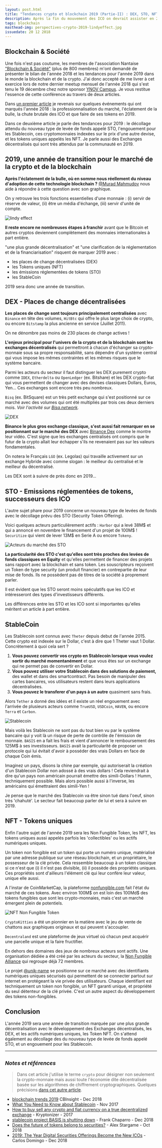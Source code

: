 ```yaml
---
layout: post.html
title: "Tendances crypto et blockchain 2019 (Partie-II) : DEX, STO, NFT, Stablecoin..."
description: Après la fin du mouvement des ICO on devrait assister en 2019 aux décollages des STO, levées de fonds réglementées, et des DEX, les Exchanges décentralisés très attendus par la communauté. On notera également un engouement pour les Stablecoin et les NFT - les tokens uniques encore appelés 'Non Fungible Token'.
tags: blockchain
masthead-img: perspectives-crypto-2019-lindyeffect.jpg
issuedate: 20 12 2018
---
```


## Blockchain & Société

Une fois n'est pas coutume, les membres de l'association Nantaise ["Blockchain & Société"](https://blockchainsociete.org/) (plus de 800 membres) m'ont demandé de présenter le bilan de l'année 2018 et les tendances pour l'année 2019 dans le monde la blockchain et de la crypto. J'ai donc accepté de me livrer à cet exercice lors de notre dernier meetup mensuel de l'année 2018 qui s'est tenu le 19 décembre chez notre sponsor [YNOV Campus](https://www.ynov.com/). Je vous restitue l'essence de cette conférence au travers de deux articles.

Dans [un premier article](/blog/tendances-crypto-blockchain-2019-Partie-I.html) je revenais sur quelques événements qui ont marqués l'année 2018 : la professionnalisation du marché, l'éclatement de la bulle, la chute brutale des ICO et que faire de ses tokens en 2019.

Dans ce deuxième article je parle des tendances pour 2019 : le décollage attendu du nouveau type de levée de fonds appelé STO, l'engouement pour les Stablecoin, ces cryptomonnaies indexées sur le prix d'une autre devise, et les tokens uniques appelés les NFT. Je parle aussi des Exchanges décentralisés qui sont très attendus par la communauté en 2019.

## 2019, une année de transition pour le marché de la crypto et de la blockchain

**Après l'éclatement de la bulle, où en somme nous réellement du niveau d'adoption de cette technologie blockchain ?** [@Murad Mahmudov](https://twitter.com/MustStopMurad/status/1022169639386836992) nous aide à répondre à cette question avec son graphique. 

On y retrouve les trois fonctions essentielles d'une monnaie : (i) servir de réserve de valeur, (ii) être un média d'échange, (iii) servir d'unité de compte.

<img class="img-post" src="/assets/img/perspectives-crypto-2019-lindyeffect.jpg" alt="lindy effect">

**Il reste encore ne nombreuses étapes à franchir** avant que le Bitcoin et autres cryptos deviennent complètement des monnaies internationales à part entière. 

"une plus grande décentralisation" et "une clarification de la réglementation et de la financiarisation" risquent de marquer 2019 avec : 

- les places de change décentralisées (DEX)
- les Tokens uniques (NFT)
- les émissions réglementées de tokens (STO)
- les StableCoin

2019 sera donc une année de transition.

## DEX - Places de change décentralisées

**Les places de change sont toujours principalement centralisées** avec `Binance` en tête des volumes, `HitBtc` qui offre le plus large choix de crypto, ou encore `Bitstamp` la plus ancienne en service (Juillet 2011). 

On ne dénombre pas moins de 230 places de change actives !

**L'enjeux principal pour l'univers de la crypto et de la blockchain sont les exchanges décentralisés** qui permettront à chacun d'échanger sa crypto-monnaie sous sa propre responsabilité, sans dépendre d'un système central qui vous impose les mêmes contraintes et les mêmes risques que le système bancaire. 

Parmi les acteurs du secteur il faut distinguer les DEX purement crypto comme `IDEX`, `Etherdelta` ou `OpenLedger` (ex. Bitshare) et les DEX crypto-fiat qui vous permettent de changer avec des devises classiques Dollars, Euros, Yen... Ces exchanges sont encore très peu nombreux.

`Bisq` (ex. BitSquare) est un très petit exchange qui s'est positionné sur ce marché avec des volumes qui ont été multipliés par trois ces deux derniers mois. _Voir l'activité sur [Bisq.network](https://bisq.network/markets/)._

<img class="img-post" src="/assets/img/perspectives-crypto-2019-dex.png" alt="DEX">

**Binance le plus gros exchange classique, s'est aussi fait remarquer en se positionnant sur le marché des DEX** avec [Binance Dex](https://www.youtube.com/watch?v=wN1Uvor4Hd8) comme le montre leur vidéo. C'est signe que les exchanges centralisés ont compris que le futur de la crypto allait leur échapper s'ils ne revenaient pas sur les valeurs fondamentales. 

On notera le Français `LGO` (ex. Legolas) qui travaille activement sur un exchange Hybride avec comme slogan : le meilleur du centralisé et le meilleur du décentralisé.

Les DEX sont à suivre de près donc en 2019...

## STO - Emissions réglementées de tokens, successeurs des ICO

L'autre sujet phare pour 2019 concerne un nouveau type de levées de fonds avec le décollage prévu des STO (Security Token Offering).

Voici quelques acteurs particulièrement actifs : `Harbor` qui a levé 38M$ et qui a annoncé en novembre le financement d'un projet de 100M$ ! `Securitize` qui vient de lever 13M$ en Serie A ou encore `Tokeny`.

<img class="img-post" src="/assets/img/perspectives-crypto-2019-acteurs-STO.png" alt="Acteurs du marché des STO">

**La particularité des STO c'est qu'elles sont très proches des levées de fonds classiques en Equity** et qu'elles permettent de financer des projets sans rapport avec la blockchain et sans token. Les souscripteurs reçoivent un Token de type security (un produit financier) en contrepartie de leur mise de fonds. Ils ne possèdent pas de titres de la société à proprement parler. 

Il est évident que les STO seront moins spéculatifs que les ICO et intéresseront des types d'investisseurs différents.

Les différences entre les STO et les ICO sont si importantes qu'elles méritent un article à part entière.

## StableCoin

Les Stablecoin sont connus avec `Theter` depuis debut de l'année 2015. Cette crypto est indexée sur le Dollar, c'est à dire que 1 Theter vaut 1 Dollar. Concrètement à quoi cela sert ?

1. **Vous pouvez convertir vos crypto en Stablecoin lorsque vous voulez sortir du marché momentanément** et que vous êtes sur un exchange qui ne permet pas de convertir en Dollar.
1. **Vous pouvez utiliser votre Stablecoin dans des solutions de paiement,** des wallet et dans des smartcontract. Pas besoin de manipuler des cartes bancaires, vos utilisateurs restent dans leurs applications décentralisées.
1. **Vous pouvez le transferer d'un pays à un autre** quasiment sans frais.

Alors `Tether` a donné des idées et il existe un réel engouement avec l'arrivée de plusieurs acteurs comme `TrueUSD`, `USDCoin`, `HAVEN`, ou encore `Terra` et `Carbon`.

<img class="img-post" src="/assets/img/perspectives-crypto-2019-stablecoin.png" alt="Stablecoin">

Mais voilà les Stablecoin ne sont pas du tout bien vu par le système bancaire qui y voit là un risque de perte de contrôle de l'émission de monnaie. `BASIS` en a fait les frais et vient d'annoncer le remboursement des 125M$ à ses investisseurs. `BASIS` avait la particularité de proposer un protocole qui lui évitait d'avoir à posséder des vrais Dollars en face de chaque Coin émis.

Imaginez un pays, disons la chine par exemple, qui autoriserait la création d'un Stablecoin Dollar non adossé à des vrais dollars ! Cela reviendrait à dire qu'un pays non américain pourrait émettre des simili-Dollars ! Humm, techniquement possible. Mais alors possible aussi à l'inverse, les américains qui émettraient des simili-Yen !

Je pense que le marché des Stablecoin va être sinon tué dans l'oeuf, sinon très 'chahuté'. Le secteur fait beaucoup parler de lui et sera à suivre en 2019.

## NFT - Tokens uniques

Enfin l'autre sujet de l'année 2019 sera les Non Fungible Token, les NFT, les tokens uniques aussi appelés parfois les 'collectibles' ou les actifs numériques uniques. 

Un token non fongible est un token qui porte un numéro unique, matérialisé par une adresse publique sur une réseau blockchain, et un propriétaire, le possesseur de la clé privée. Cela ressemble beaucoup à un token classique si ce n'est que (i) il n'est pas divisible, (ii) il possède des propriétés uniques. Ces propriétés sont d'ailleurs l'élément clé qui leur confère leur valeur, unique elle aussi.

A l'instar de CoinMarketCap, la plateforme [nonfungible.com](https://nonfungible.com/) fait l'état du marché de ces tokens. Avec environ 100M$ on est loin des 100Md$ des tokens fungibles que sont les crypto-monnaies, mais c'est un marché émergent plein de potentiels.

<img class="img-post" src="/assets/img/perspectives-crypto-2019-NFT.png" alt="NFT Non Fungible Token">

`CryptoKitties` a été un pionnier en la matière avec le jeu de vente de chattons aux graphiques originaux et qui peuvent s'accoupler. 

`Decentraland` est une plateforme de jeux virtuel où chacun peut acquérir une parcelle unique et la faire fructifier. 

En dehors des domaines des jeux de nombreux acteurs sont actifs. Une organisation dédiée a été créé par les acteurs du secteur, la [Non Fungible Alliance](https://nonfungiblealliance.org/) qui regroupe déjà 72 membres.

Le projet [@unik-name](https://www.unik-name.com/) se positionne sur ce marché avec des identifiants numériques uniques sécurisés qui permettent de se connecter partout sur internet en protégeant la vie privée des utilisateurs. Chaque identifiant est techniquement un token non fongible, un NFT garanti unique, et propriété du seul détenteur de la clé privée. C'est un autre aspect du développement des tokens non-fongibles.

## Conclusion

L'année 2019 sera une année de transition marquée par une plus grande décentralisation avec le développement des Exchanges décentralisés, les DEX, et les actifs numériques uniques, les Token NFT. On s'attend également au décollage des du nouveau type de levée de fonds appelé STO, et un engouement pour les Stablecoin. 

---

## <small>_Notes et références_</small>

> Dans cet article j'utilise le terme `crypto` pour désigner non seulement la crypto-monnaie mais aussi toute l'économie dite décentralisée basée sur les algorithmes de chiffrement cryptographiques. Quelques précisions [dans cet autre article](/blog/crypto-blockchain-cryptomonnaie-dlt.html).

- [blockchain trends 2019](https://www.cbinsights.com/research/report/blockchain-trends-2019/) CBInsight - Dec 2018
- [What You Need to Know about Stablecoin](https://hackernoon.com/a-crash-course-in-stable-tokens-3d9e32760f2b) - Nov 2017
- [How to buy sell any crypto and fiat currency on a true decentralized exchange](https://steemit.com/decentralizedexchange/@kryptonizer/how-to-buy-sell-any-crypto-and-fiat-currency-on-a-true-decentralized-exchange) - Kryptonizer - 2017
- [stablecoin project BASIS is shutting down](https://www.theblockcrypto.com/2018/12/12/stablecoin-project-basis-is-shutting-down-and-returning-the-majority-of-capital-raised-to-investors/) - Frank Chaparro - Dec 2018
- [Does the future of tokens belong to securities?](https://medium.com/datadriveninvestor/the-future-of-tokens-belongs-to-securities-d4b128c2455) - Alex Stargame - Oct 2018
- [2019: The Year Digital Securities Offerings Become the New ICOs](https://www.coindesk.com/2019-the-year-digital-securities-offerings-become-the-new-icos) - Carlos Domingo - Dec 2018
